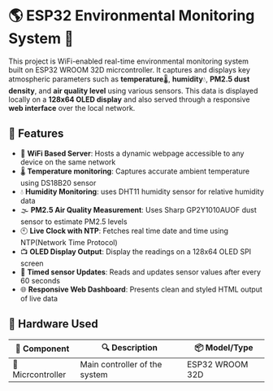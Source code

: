 # 🌎 ESP32 Environmental Monitoring System 🚀

This project is WiFi-enabled real-time environmental monitoring system built on ESP32 WROOM 32D micrcontroller. It captures and displays key atmospheric parameters such as **temperature**🌡️, **humidity**💧, **PM2.5 dust density**, and **air quality level** using various sensors. This data is displayed locally on a **128x64 OLED display** and also served through a responsive **web interface** over the local network.


## 🚀 Features
- 📡 **WiFi Based Server**: Hosts a dynamic webpage accessible to any device on the same network
- 🌡️ **Temperature monitoring**: Captures accurate ambient temperature using DS18B20 sensor
- 💧 **Humidity Monitoring**: uses DHT11 humidity sensor for relative humidity data
- 🌫️ **PM2.5 Air Quality Measurement**: Uses Sharp GP2Y1010AUOF dust sensor to estimate PM2.5 levels
- 🕙 **Live Clock with NTP**: Fetches real time date and time using NTP(Network Time Protocol)
- 📺 **OLED Display Output**: Display the readings on a 128x64 OLED SPI screen
- 🔁 **Timed sensor Updates**: Reads and updates sensor values after every 60 seconds
- 🌐 **Responsive Web Dashboard**: Presents clean and styled HTML output of live data


## 🔧 Hardware Used
| 🧩 Component | 🔍 Description | 📦 Model/Type |
|--------------|----------------|--------------|
| 🧠 Micrcontroller | Main controller of the system | ESP32 WROOM 32D |

